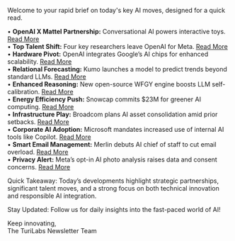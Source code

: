 Welcome to your rapid brief on today's key AI moves, designed for a quick read.

• **OpenAI X Mattel Partnership:** Conversational AI powers interactive toys. [Read More](https://www.pymnts.com/news/artificial-intelligence/2025/barbie-gets-brain-openai-partnership-puts-conversational-ai-mattel-toys/)  
• **Top Talent Shift:** Four key researchers leave OpenAI for Meta. [Read More](https://www.wired.com/story/four-openai-researchers-leave-meta/)  
• **Hardware Pivot:** OpenAI integrates Google’s AI chips for enhanced scalability. [Read More](https://www.reuters.com/business/openai-turns-googles-ai-chips-power-its-products-information-reports-2025-06-27/)  
• **Relational Forecasting:** Kumo launches a model to predict trends beyond standard LLMs. [Read More](https://venturebeat.com/ai/kumos-relational-foundation-model-predicts-the-future-your-llm-cant-see/)  
• **Enhanced Reasoning:** New open-source WFGY engine boosts LLM self-calibration. [Read More](https://github.com/onestardao/WFGY/blob/main/value_manifest/README.md)  
• **Energy Efficiency Push:** Snowcap commits $23M for greener AI computing. [Read More](https://www.aol.com/power-hungry-ai-energy-saver-030026631.html)  
• **Infrastructure Play:** Broadcom plans AI asset consolidation amid prior setbacks. [Read More](https://www.theregister.com/2025/06/27/broadcom_ai_ip/)  
• **Corporate AI Adoption:** Microsoft mandates increased use of internal AI tools like Copilot. [Read More](https://www.businessinsider.com/microsoft-internal-memo-using-ai-no-longer-optional-github-copilot-2025-6)  
• **Smart Email Management:** Merlin debuts AI chief of staff to cut email overload. [Read More](https://www.merlin.computer/)  
• **Privacy Alert:** Meta’s opt-in AI photo analysis raises data and consent concerns. [Read More](https://www.theverge.com/meta/694685/meta-ai-camera-roll)

Quick Takeaway: Today’s developments highlight strategic partnerships, significant talent moves, and a strong focus on both technical innovation and responsible AI integration.

Stay Updated: Follow us for daily insights into the fast-paced world of AI! 

Keep innovating,  
The TuriLabs Newsletter Team